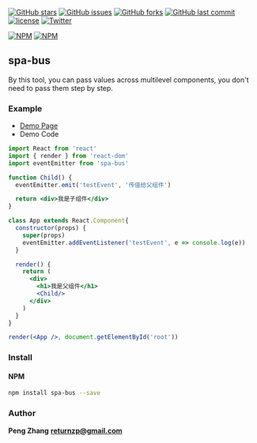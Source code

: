 [![GitHub stars](https://img.shields.io/github/stars/feawesome/spa-bus.svg?style=flat-square)](https://github.com/feawesome/spa-bus/stargazers)
[![GitHub issues](https://img.shields.io/github/issues/feawesome/spa-bus.svg?style=flat-square)](https://github.com/feawesome/spa-bus/issues)
[![GitHub forks](https://img.shields.io/github/forks/feawesome/spa-bus.svg?style=flat-square)](https://github.com/feawesome/spa-bus/network)
[![GitHub last commit](https://img.shields.io/github/last-commit/google/skia.svg?style=flat-square)](https://github.com/feawesome/spa-bus)
[![license](https://img.shields.io/github/license/mashape/apistatus.svg?style=flat-square)](https://github.com/feawesome/spa-bus)
[![Twitter](https://img.shields.io/twitter/url/https/github.com/feawesome/spa-bus.svg?style=flat-square)](https://twitter.com/intent/tweet?url=https://github.com/feawesome/spa-bus)

[![NPM](https://nodei.co/npm/spa-bus.png?downloads=true&downloadRank=true&stars=true)](https://nodei.co/npm/spa-bus/)
[![NPM](https://nodei.co/npm-dl/spa-bus.png?months=9&height=3)](https://nodei.co/npm/spa-bus/)


## spa-bus
By this tool, you can pass values across multilevel components, you don't need to pass them step by step.

### Example

* [Demo Page](https://feawesome.github.io/spa-bus)
* Demo Code
```jsx
import React from 'react'
import { render } from 'react-dom'
import eventEmitter from 'spa-bus'

function Child() {
  eventEmitter.emit('testEvent', '传值给父组件')

  return <div>我是子组件</div>
}

class App extends React.Component{
  constructor(props) {
    super(props)
    eventEmitter.addEventListener('testEvent', e => console.log(e))
  }

  render() {
    return (
      <div>
        <h1>我是父组件</h1>
        <Child/>
      </div>
    )
  }
}

render(<App />, document.getElementById('root'))

```


### Install
#### NPM

``` bash
npm install spa-bus --save
```

### Author
**Peng Zhang**
**returnzp@gmail.com**
